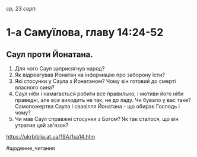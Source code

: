 
_ср, 23 серп._

# 1-а Самуїлова, главу 14:24-52

## Саул проти Йонатана.
1. Для чого Саул заприсягнув народ?
2. Як відреагував Йонатан на інформацію про заборону їсти?
3. Які стосунки у Саула з Йонатаном? Чому він готовий до смерті власного сина?
4. Саул ніби і намагається робити все правильно, і мотиви його ніби праведні, але все виходить не так, не до ладу. Чи бувало у вас таке? Самопожертва Саула і свавілля Йонатана - що обирає Господь і чому?
5. Чи мав Саул справжні стосунки з Богом? Як так сталося, що він утратив цей зв'язок?

https://ukrbiblia.at.ua/1SA/1sa14.htm 

#щоденне_читання

